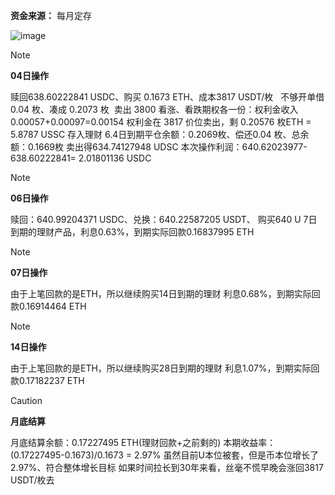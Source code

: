 **资金来源：** 每月定存

![image](https://github.com/BTC2054/BTC2054.github.io/assets/90368994/75d0508c-58be-4992-adfd-dda8505381a3)


> [!NOTE]
> **04日操作**
> 
> 赎回638.60222841 USDC、购买 0.1673 ETH、成本3817 USDT/枚  
> 不够开单借 0.04 枚、凑成 0.2073 枚 
> 卖出 3800 看涨、看跌期权各一份：权利金收入0.00057+0.00097=0.00154
> 权利金在 3817 价位卖出，剩 0.20576 枚ETH = 5.8787 USSC 存入理财
> 6.4日到期平仓余额：0.2069枚、偿还0.04 枚、总余额：0.1669枚
> 卖出得634.74127948 UDSC
> 本次操作利润：640.62023977-638.60222841= 2.01801136 USDC


> [!NOTE]
> **06日操作**
> 
> 赎回：640.99204371 USDC、兑换：640.22587205 USDT、
> 购买640 U 7日到期的理财产品，利息0.63%，到期实际回款0.16837995 ETH


> [!NOTE]
> **07日操作**
> 
> 由于上笔回款的是ETH，所以继续购买14日到期的理财
> 利息0.68%，到期实际回款0.16914464 ETH


> [!NOTE]
> **14日操作**
> 
>由于上笔回款的是ETH，所以继续购买28日到期的理财
>利息1.07%，到期实际回款0.17182237 ETH


> [!CAUTION]
> **月底结算**
> 
> 月底结算余额：0.17227495 ETH(理财回款+之前剩的)
> 本期收益率：(0.17227495-0.1673)/0.1673 = 2.97% 
> 虽然目前U本位被套，但是币本位增长了2.97%、符合整体增长目标
> 如果时间拉长到30年来看，丝毫不慌早晚会涨回3817 USDT/枚去

<!-- ##{"timestamp":1719561698}## -->